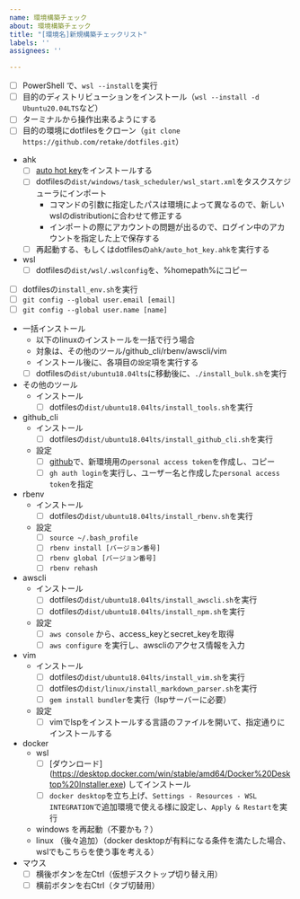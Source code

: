 ```yaml
---
name: 環境構築チェック
about: 環境構築チェック
title: "[環境名]新規構築チェックリスト"
labels: ''
assignees: ''

---
```

- [ ] PowerShell で、`wsl --install`を実行
- [ ] 目的のディストリビューションをインストール（`wsl --install -d Ubuntu20.04LTS`など）
- [ ] ターミナルから操作出来るようにする
- [ ] 目的の環境にdotfilesをクローン（`git clone https://github.com/retake/dotfiles.git`）
- ahk
  - [ ] [auto hot key](https://www.autohotkey.com/)をインストールする
  - [ ] dotfilesの`dist/windows/task_scheduler/wsl_start.xml`をタスクスケジューラにインポート
    - コマンドの引数に指定したパスは環境によって異なるので、新しいwslのdistributionに合わせて修正する 
    - インポートの際にアカウントの問題が出るので、ログイン中のアカウントを指定した上で保存する
  - [ ] 再起動する、もしくはdotfilesの`ahk/auto_hot_key.ahk`を実行する
- wsl
  - [ ] dotfilesの`dist/wsl/.wslconfig`を、%homepath%にコピー
- [ ] dotfilesの`install_env.sh`を実行 
- [ ] `git config --global user.email [email]`
- [ ] `git config --global user.name [name]`
- 一括インストール
  - 以下のlinuxのインストールを一括で行う場合
  - 対象は、その他のツール/github_cli/rbenv/awscli/vim
  - インストール後に、各項目の`設定`項を実行する
  - [ ] dotfilesの`dist/ubuntu18.04lts`に移動後に、`./install_bulk.sh`を実行
- その他のツール
  - インストール
    - [ ] dotfilesの`dist/ubuntu18.04lts/install_tools.sh`を実行
- github_cli
  - インストール
    - [ ] dotfilesの`dist/ubuntu18.04lts/install_github_cli.sh`を実行
  - 設定
    - [ ] [github](https://github.com/settings/tokens)で、新環境用の`personal access token`を作成し、コピー
    - [ ] `gh auth login`を実行し、ユーザー名と作成した`personal access token`を指定
- rbenv
  - インストール
    - [ ] dotfilesの`dist/ubuntu18.04lts/install_rbenv.sh`を実行
  - 設定
    - [ ] `source ~/.bash_profile`
    - [ ] `rbenv install [バージョン番号]`
    - [ ] `rbenv global [バージョン番号]`
    - [ ] `rbenv rehash`
- awscli
  - インストール
    - [ ] dotfilesの`dist/ubuntu18.04lts/install_awscli.sh`を実行
    - [ ] dotfilesの`dist/ubuntu18.04lts/install_npm.sh`を実行
  - 設定
    - [ ] `aws console` から、access_keyとsecret_keyを取得
    - [ ] `aws configure` を実行し、awscliのアクセス情報を入力
- vim
  - インストール
    - [ ] dotfilesの`dist/ubuntu18.04lts/install_vim.sh`を実行
    - [ ] dotfilesの`dist/linux/install_markdown_parser.sh`を実行
    - [ ] `gem install bundler`を実行（lspサーバーに必要）
  - 設定
    - [ ] vimでlspをインストールする言語のファイルを開いて、指定通りにインストールする
- docker
  - wsl
    - [ ] [ダウンロード] (https://desktop.docker.com/win/stable/amd64/Docker%20Desktop%20Installer.exe) してインストール
    - [ ] `docker desktop`を立ち上げ、`Settings - Resources - WSL INTEGRATION`で追加環境で使える様に設定し、`Apply & Restart`を実行
  - windows を再起動（不要かも？）
  - linux （後々追加）（docker desktopが有料になる条件を満たした場合、wslでもこちらを使う事を考える）
- マウス
  - [ ] 横後ボタンを左Ctrl（仮想デスクトップ切り替え用）
  - [ ] 横前ボタンを右Ctrl（タブ切替用）
